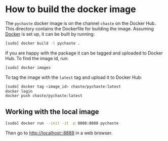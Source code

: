 # How to build the docker image

The `pychaste` docker image is on the channel `chaste` on the Docker Hub. This directory contains the Dockerfile for building the image. Assuming [Docker](https://www.docker.com) is set up, it can be built by running:

```bash
[sudo] docker build -t pychaste .
```

If you are happy with the package it can be tagged and uploaded to Docker Hub.
To find the image id, run:

```bash
[sudo] docker images
```

To tag the image with the `latest` tag and upload it to Docker Hub:

```bash
[sudo] docker tag <image_id> chaste/pychaste:latest
docker login
docker push chaste/pychaste:latest
```

## Working with the local image

```bash
[sudo] docker run --init -it -p 8888:8888 pychaste
```

Then go to [http://localhost::8888](http://localhost::8888) in a web browser.


